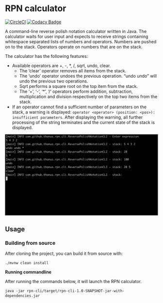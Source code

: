 # RPN calculator

[![CircleCI](https://circleci.com/gh/thanus/rpn-calculator/tree/main.svg?style=svg)](https://circleci.com/gh/thanus/rpn-calculator/tree/main)
[![Codacy Badge](https://app.codacy.com/project/badge/Grade/bef72701d3a84a039a1d05857d431509)](https://www.codacy.com/gh/thanus/rpn-calculator/dashboard?utm_source=github.com&amp;utm_medium=referral&amp;utm_content=thanus/rpn-calculator&amp;utm_campaign=Badge_Grade)

A command-line reverse polish notation calculator written in Java. The calculator waits for user input and expects to
receive strings containing whitespace separated lists of numbers and operators. Numbers are pushed on to the stack.
Operators operate on numbers that are on the stack.

The calculator has the following features:
- Available operators are +, -, *, /, sqrt, undo, clear.
  - The ‘clear’ operator removes all items from the stack.
  - The ‘undo’ operator undoes the previous operation. “undo undo” will undo the previous two operations.
  - Sqrt performs a square root on the top item from the stack.
  - The ‘+’, ‘-’, ‘*’, ‘/’ operators perform addition, subtraction, multiplication and division respectively on the top
  two items from the stack.
- If an operator cannot find a sufficient number of parameters on the stack, a warning is displayed:
`operator <operator> (position: <pos>): insufficient parameters`. After displaying the warning, all further processing
of the string terminates and the current state of the stack is displayed.

![Example](assets/example.png)

## Usage

### Building from source

After cloning the project, you can build it from source with:

```shell
./mvnw clean install
```

**Running commandline**

After running the commands below, it will launch the RPN calculator.

```shell
java -jar rpn-cli/target/rpn-cli-1.0-SNAPSHOT-jar-with-dependencies.jar
```
